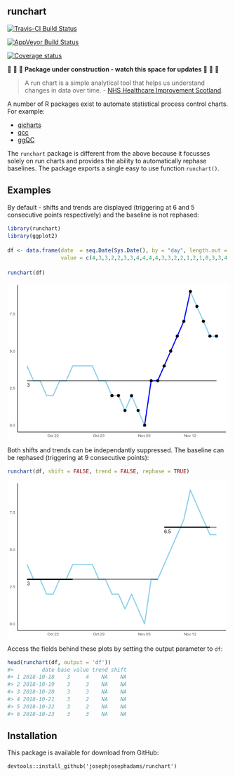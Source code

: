 
<!-- README.md is generated from README.Rmd. Please edit that file -->
runchart
--------

[![Travis-CI Build Status](https://travis-ci.org/jsphdms/runchart.svg?branch=master)](https://travis-ci.org/jsphdms/runchart)

[![AppVeyor Build Status](https://ci.appveyor.com/api/projects/status/github/jsphdms/runchart?branch=master&svg=true)](https://ci.appveyor.com/project/jsphdms/runchart)

[![Coverage status](https://codecov.io/gh/jsphdms/runchart/branch/master/graph/badge.svg)](https://codecov.io/github/jsphdms/runchart?branch=master)

:construction: :construction: :construction: **Package under construction - watch this space for updates** :construction: :construction: :construction:

> A run chart is a simple analytical tool that helps us understand changes in data over time. - [NHS Healthcare Improvement Scotland](http://www.healthcareimprovementscotland.org/previous_resources/implementation_support/guide_to_using_run_charts.aspx).

A number of R packages exist to automate statistical process control charts. For example:

-   [qicharts](https://cran.r-project.org/web/packages/qicharts/index.html)
-   [qcc](https://cran.r-project.org/web/packages/qcc/index.html)
-   [ggQC](https://cran.r-project.org/web/packages/ggQC/index.html)

The `runchart` package is different from the above because it focusses solely on run charts and provides the ability to automatically rephase baselines. The package exports a single easy to use function `runchart()`.

Examples
--------

By default - shifts and trends are displayed (triggering at 6 and 5 consecutive points respectively) and the baseline is not rephased:

``` r
library(runchart)
library(ggplot2)

df <- data.frame(date  = seq.Date(Sys.Date(), by = "day", length.out = 30),
                 value = c(4,3,3,2,2,3,3,4,4,4,4,3,3,2,2,1,2,1,0,3,3,4,5,6,7,9,8,7,6,6))

runchart(df)
```

<img src="README-unnamed-chunk-2-1.png" style="display: block; margin: auto;" />

Both shifts and trends can be independantly suppressed. The baseline can be rephased (triggering at 9 consecutive points):

``` r
runchart(df, shift = FALSE, trend = FALSE, rephase = TRUE)
```

<img src="README-unnamed-chunk-3-1.png" style="display: block; margin: auto;" />

Access the fields behind these plots by setting the output parameter to `df`:

``` r
head(runchart(df, output = 'df'))
#>         date base value trend shift
#> 1 2018-10-18    3     4    NA    NA
#> 2 2018-10-19    3     3    NA    NA
#> 3 2018-10-20    3     3    NA    NA
#> 4 2018-10-21    3     2    NA    NA
#> 5 2018-10-22    3     2    NA    NA
#> 6 2018-10-23    3     3    NA    NA
```

Installation
------------

This package is available for download from GitHub:

    devtools::install_github('josephjosephadams/runchart')
